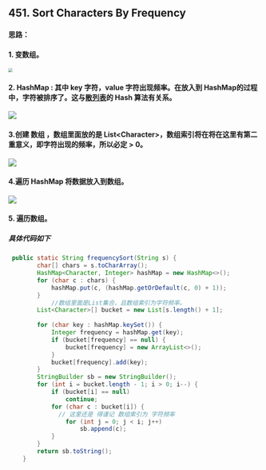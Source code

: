 ## 451. Sort Characters By Frequency

#### 思路：

#### 1. 变数组。

<img src="/Users/austen/Desktop/interview/数据结构和算法/LeetCode/Screenshot/415-1.png" style="zoom:50%;" />

#### 2. HashMap :  其中 key 字符，value 字符出现频率。在放入到 HashMap的过程中，字符被排序了。这与[散列表]()的 Hash 算法有关系。

![](/Users/austen/Desktop/interview/数据结构和算法/LeetCode/Screenshot/415-2.png)

#### 3.创建 数组 ，数组里面放的是 List\<Character>，数组索引将在将在这里有第二重意义，即字符出现的频率，所以必定 > 0。

![](/Users/austen/Desktop/interview/数据结构和算法/LeetCode/Screenshot/415-3.png)

#### 4.遍历 HashMap 将数据放入到数组。

![](/Users/austen/Desktop/interview/数据结构和算法/LeetCode/Screenshot/415-4.png)

#### 5. 遍历数组。



##### 具体代码如下

```java
 public static String frequencySort(String s) {
        char[] chars = s.toCharArray();
        HashMap<Character, Integer> hashMap = new HashMap<>();
        for (char c : chars) {
            hashMap.put(c, (hashMap.getOrDefault(c, 0) + 1));
        }
   			//数组里面是List集合，且数组索引为字符频率。
        List<Character>[] bucket = new List[s.length() + 1];
        
        for (char key : hashMap.keySet()) {
            Integer frequency = hashMap.get(key);
            if (bucket[frequency] == null) {
                bucket[frequency] = new ArrayList<>();
            }
            bucket[frequency].add(key);
        }
        StringBuilder sb = new StringBuilder();
        for (int i = bucket.length - 1; i > 0; i--) {
            if (bucket[i] == null)
                continue;
            for (char c : bucket[i]) {
              // 这里还是 得谨记 数组索引为 字符频率
                for (int j = 0; j < i; j++)
                    sb.append(c);
            }
        }
        return sb.toString();
    }
```

